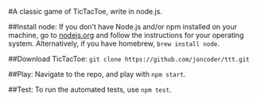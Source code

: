 #A classic game of TicTacToe, write in node.js.

##Install node:
If you don’t have Node.js and/or npm installed on your machine, go to [nodejs.org](https://nodejs.org/en/) and follow the instructions for your operating system. Alternatively, if you have homebrew, `brew install node`.

##Download TicTacToe:
`git clone https://github.com/joncoder/ttt.git`

##Play:
Navigate to the repo, and play with `npm start`.

##Test:
To run the automated tests, use `npm test`.